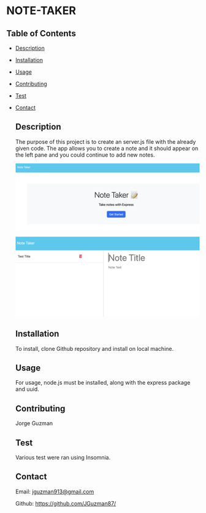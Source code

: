 # NOTE-TAKER

  ## Table of Contents
- [Description](#description) 
- [Installation](#installation)
- [Usage](#usage)
- [Contributing](#contributing)
- [Test](#test)
- [Contact](#contact)
 

  ## Description

  The purpose of this project is to create an server.js file with the already given code.  The app allows you to create a note and it should appear on the left pane and you could continue to add new notes.

  ![alt text](image.png)

  ![alt text](image-1.png)


  
  ## Installation

  To install, clone Github repository and install on local machine.

  ## Usage

  For usage, node.js must be installed, along with the express package and uuid.

  ## Contributing
  Jorge Guzman

  ## Test
  Various test were ran using Insomnia.
  
  ## Contact
  Email: jguzman913@gmail.com

  Github: https://github.com/JGuzman87/